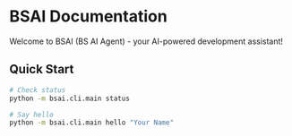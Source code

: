 # BSAI Documentation

Welcome to BSAI (BS AI Agent) - your AI-powered development assistant!

## Quick Start
```bash
# Check status
python -m bsai.cli.main status

# Say hello
python -m bsai.cli.main hello "Your Name"
```